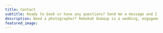 ```yaml
---
title: Contact
subtitle: Ready to book or have any questions? Send me a message and I will get back to you in the next 24 hours.
description: Need a photographer? Rebekah Dumaup is a wedding, engagement, portrait, family, and maternity photographer based in Salt Lake City, Utah.
featured_image:
---
```

